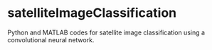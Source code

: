 # satelliteImageClassification
Python and MATLAB codes for satellite image classification using a convolutional neural network.
